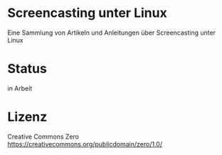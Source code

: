 # Screencasting unter Linux

Eine Sammlung von Artikeln und Anleitungen über Screencasting unter Linux

# Status

in Arbeit

# Lizenz

Creative Commons Zero https://creativecommons.org/publicdomain/zero/1.0/
